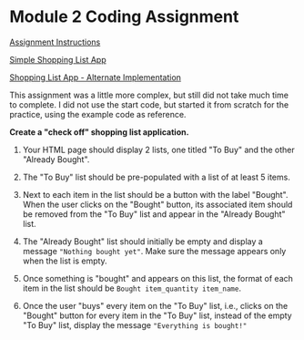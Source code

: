 # Module 2 Coding Assignment


[Assignment Instructions](https://github.com/jhu-ep-coursera/fullstack-course5/blob/master/assignments/assignment2/Assignment-2.md)

[Simple Shopping List App](https://kimberlythegeek.github.io/coursera-angular-js/module2-solution/)

[Shopping List App - Alternate Implementation](https://kimberlythegeek.github.io/coursera-angular-js/module2-solution/alternate-implementation/)

This assignment was a little more complex, but still did not take much time
to complete. I did not use the start code, but started it from scratch for the practice,
using the example code as reference.


__Create a "check off" shopping list application.__

1. Your HTML page should display 2 lists, one titled "To Buy" and the other
"Already Bought".

2. The "To Buy" list should be pre-populated with a list of at least 5 items.

3. Next to each item in the list should be a button with the label "Bought".
When the user clicks on the "Bought" button, its associated item should be
removed from the "To Buy" list and appear in the "Already Bought" list.

4. The "Already Bought" list should initially be empty and display a message `"Nothing bought yet"`. Make sure the message appears only when the list is empty.

5. Once something is "bought" and appears on this list, the format of each item in the list should be `Bought item_quantity item_name`.

6. Once the user "buys" every item on the "To Buy" list, i.e., clicks on the "Bought" button for every item in the "To Buy" list, instead of the empty "To Buy" list, display the message `"Everything is bought!"`
